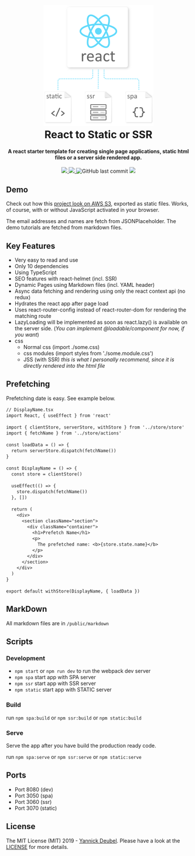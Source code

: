 <h1 align="center">
  <a href="https://github.com/yandeu/react-to-static-or-ssr#readme"><img src="./readme/header.png" alt="header" width="300" height="330"/></a>  
  <br />
  React to Static or SSR
</h1>

<h4 align="center">
A react starter template for creating single page applications, static html files or a server side rendered app.</h4>

<p align="center">
  <a href="https://david-dm.org/yandeu/react-to-static-or-ssr" title="dependencies status">
    <img src="https://david-dm.org/yandeu/react-to-static-or-ssr/status.svg?style=flat-square"/>
  </a>
  <a href="https://opensource.org/licenses/MIT" title="License: MIT" >
    <img src="https://img.shields.io/badge/License-MIT-greenbright.svg?style=flat-square">
  </a>
  <img src="https://img.shields.io/github/last-commit/yandeu/react-to-static-or-ssr.svg?style=flat-square" alt="GitHub last commit">
  <a href="https://github.com/prettier/prettier" alt="code style: prettier"><img src="https://img.shields.io/badge/code_style-prettier-ff69b4.svg?style=flat-square"></a>
</p>

## Demo

Check out how this [project look on AWS S3](http://react-to-static-or-ssr.s3-website.eu-central-1.amazonaws.com/), exported as static files. Works, of course, with or without JavaScript activated in your browser.

The email addresses and names are fetch from JSONPlaceholder. The demo tutorials are fetched from markdown files.

## Key Features

- Very easy to read and use
- Only 10 dependencies
- Using TypeScript
- SEO features with react-helmet (incl. SSR)
- Dynamic Pages using Markdown files (incl. YAML header)
- Async data fetching and rendering using only the react context api (no redux)
- Hydrates the react app after page load
- Uses react-router-config instead of react-router-dom for rendering the matching route
- LazyLoading will be implemented as soon as react.lazy() is available on the server side. (_You can implement @loadable/component for now, if you want_)
- css
  - Normal css (import ./some.css)
  - css modules (import styles from './some.module.css')
  - JSS (with SSR) _this is what I personally recommend, since it is directly rendered into the html file_

## Prefetching

Prefetching date is easy. See example below.

```tsx
// DisplayName.tsx
import React, { useEffect } from 'react'

import { clientStore, serverStore, withStore } from '../store/store'
import { fetchName } from '../store/actions'

const loadData = () => {
  return serverStore.dispatch(fetchName())
}

const DisplayName = () => {
  const store = clientStore()

  useEffect(() => {
    store.dispatch(fetchName())
  }, [])

  return (
    <div>
      <section className="section">
        <div className="container">
          <h1>Prefetch Name</h1>
          <p>
            The prefetched name: <b>{store.state.name}</b>
          </p>
        </div>
      </section>
    </div>
  )
}

export default withStore(DisplayName, { loadData })
```

## MarkDown

All markdown files are in `/public/markdown`

## Scripts

### Development

- `npm start` or `npm run dev` to run the webpack dev server
- `npm spa` start app with SPA server
- `npm ssr` start app with SSR server
- `npm static` start app with STATIC server

### Build

run `npm spa:build` or `npm ssr:build` or `npm static:build`

### Serve

Serve the app after you have build the production ready code.

run `npm spa:serve` or `npm ssr:serve` or `npm static:serve`

## Ports

- Port 8080 (dev)
- Port 3050 (spa)
- Port 3060 (ssr)
- Port 3070 (static)

## License

The MIT License (MIT) 2019 - [Yannick Deubel](https://github.com/yandeu). Please have a look at the [LICENSE](LICENSE) for more details.
